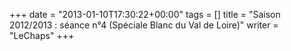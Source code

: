 +++
date = "2013-01-10T17:30:22+00:00"
tags = []
title = "Saison 2012/2013 : séance n°4 (Spéciale Blanc du Val de Loire)"
writer = "LeChaps"
+++

<i class="fa fa-plus-circle"></i>